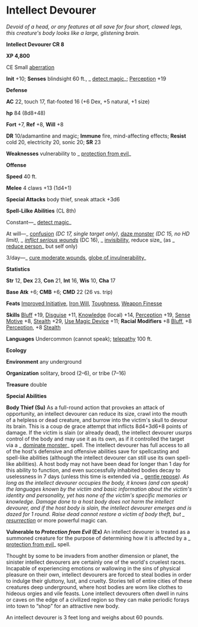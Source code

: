 # Intellect Devourer

_Devoid of a head, or any features at all save for four short, clawed legs, this creature's body looks like a large, glistening brain._

**Intellect Devourer CR 8**

**XP 4,800**

CE Small [aberration](creatureTypes#_aberration)

**Init** +10; **Senses** blindsight 60 ft., _ [detect magic](../spells/detectMagic#_detect-magic)_; [Perception](../skills/perception#_perception) +19

**Defense**

**AC** 22, touch 17, flat-footed 16 (+6 Dex, +5 natural, +1 size)

**hp** 84 (8d8+48)

**Fort** +7, **Ref** +8, **Will** +8

**DR** 10/adamantine and magic; **Immune** fire, mind-affecting effects; **Resist** cold 20, electricity 20, sonic 20; **SR** 23

**Weaknesses** vulnerability to _ [protection from evil](../spells/protectionFromEvil#_protection-from-evil)_

**Offense**

**Speed** 40 ft.

**Melee** 4 claws +13 (1d4+1)

**Special Attacks** body thief, sneak attack +3d6

**Spell-Lilke Abilities** (CL 8th)

Constant—_ [detect magic](../spells/detectMagic#_detect-magic)_

At will—_ [confusion](../spells/confusion#_confusion) _(DC 17, single target only)_, [daze monster](../spells/dazeMonster#_daze-monster) _(DC 15, no HD limit), _ [inflict serious wounds](../spells/inflictSeriousWounds#_inflict-serious-wounds)_ (DC 16), _ [invisibility](../spells/invisibility#_invisibility), reduce size_ (as _ [reduce person](../spells/reducePerson#_reduce-person)_ but self only)

3/day—_ [cure moderate wounds](../spells/cureModerateWounds#_cure-moderate-wounds), [globe of invulnerability](../spells/globeOfInvulnerability#_globe-of-invulnerability)_

**Statistics**

**Str** 12, **Dex** 23, **Con** 21, **Int** 16, **Wis** 10, **Cha** 17

**Base Atk** +6; **CMB** +6; **CMD** 22 (26 vs. trip)

**Feats** [Improved Initiative](../feats#_improved-initiative), [Iron Will](../feats#_iron-will), [Toughness](../feats#_toughness), [Weapon Finesse](../feats#_weapon-finesse)

**Skills** [Bluff](../skills/bluff#_bluff) +19, [Disguise](../skills/disguise#_disguise) +11, [Knowledge](../skills/knowledge#_knowledge) (local) +14, [Perception](../skills/perception#_perception) +19, [Sense Motive](../skills/senseMotive#_sense-motive) +8, [Stealth](../skills/stealth#_stealth) +29, [Use Magic Device](../skills/useMagicDevice#_use-magic-device) +11; **Racial Modifiers** +8 [Bluff](../skills/bluff#_bluff), +8 [Perception](../skills/perception#_perception), +8 [Stealth](../skills/stealth#_stealth)

**Languages** Undercommon (cannot speak); [telepathy](universalMonsterRules#_telepathy) 100 ft.

**Ecology**

**Environment** any underground

**Organization** solitary, brood (2–6), or tribe (7–16)

**Treasure** double

**Special Abilities**

**Body Thief (Su)** As a full-round action that provokes an attack of opportunity, an intellect devourer can reduce its size, crawl into the mouth of a helpless or dead creature, and burrow into the victim's skull to devour its brain. This is a coup de grace attempt that inflicts 8d4+3d6+8 points of damage. If the victim is slain (or already dead), the intellect devourer usurps control of the body and may use it as its own, as if it controlled the target via a _ [dominate monster](../spells/dominateMonster#_dominate-monster)_ spell. The intellect devourer has full access to all of the host's defensive and offensive abilities save for spellcasting and spell-like abilities (although the intellect devourer can still use its own spell-like abilities). A host body may not have been dead for longer than 1 day for this ability to function, and even successfully inhabited bodies decay to uselessness in 7 days (unless this time is extended via _ [gentle repose](../spells/gentleRepose#_gentle-repose)_). As long as the intellect devourer occupies the body, it knows (and can speak) the languages known by the victim and basic information about the victim's identity and personality, yet has none of the victim's specific memories or knowledge. Damage done to a host body does not harm the intellect devourer, and if the host body is slain, the intellect devourer emerges and is dazed for 1 round. _Raise dead_ cannot restore a victim of body theft, but _ [resurrection](../spells/resurrection#_resurrection)_ or more powerful magic can.

**Vulnerable to _Protection from Evil_ (Ex)** An intellect devourer is treated as a summoned creature for the purpose of determining how it is affected by a _ [protection from evil](../spells/protectionFromEvil#_protection-from-evil)_ spell.

Thought by some to be invaders from another dimension or planet, the sinister intellect devourers are certainly one of the world's cruelest races. Incapable of experiencing emotions or wallowing in the sins of physical pleasure on their own, intellect devourers are forced to steal bodies in order to indulge their gluttony, lust, and cruelty. Stories tell of entire cities of these creatures deep underground, where host bodies are worn like clothes to hideous orgies and vile feasts. Lone intellect devourers often dwell in ruins or caves on the edge of a civilized region so they can make periodic forays into town to “shop” for an attractive new body.

An intellect devourer is 3 feet long and weighs about 60 pounds.

